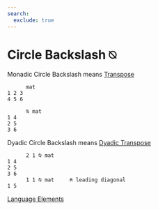 ```yaml
---
search:
  exclude: true
---
```

<h1 class="heading"><span class="name">Circle Backslash</span> <span class="command">⍉</span></h1>

Monadic Circle Backslash means
[Transpose](../primitive-functions/transpose.md)
```apl
      mat
1 2 3
4 5 6

      ⍉ mat
1 4
2 5
3 6
```

Dyadic Circle Backslash means
[Dyadic Transpose](../primitive-functions/dyadic-transpose.md)
```apl
      2 1 ⍉ mat
1 4
2 5
3 6
      1 1 ⍉ mat     ⍝ leading diagonal
1 5
```
[Language Elements](./language-elements.md)



